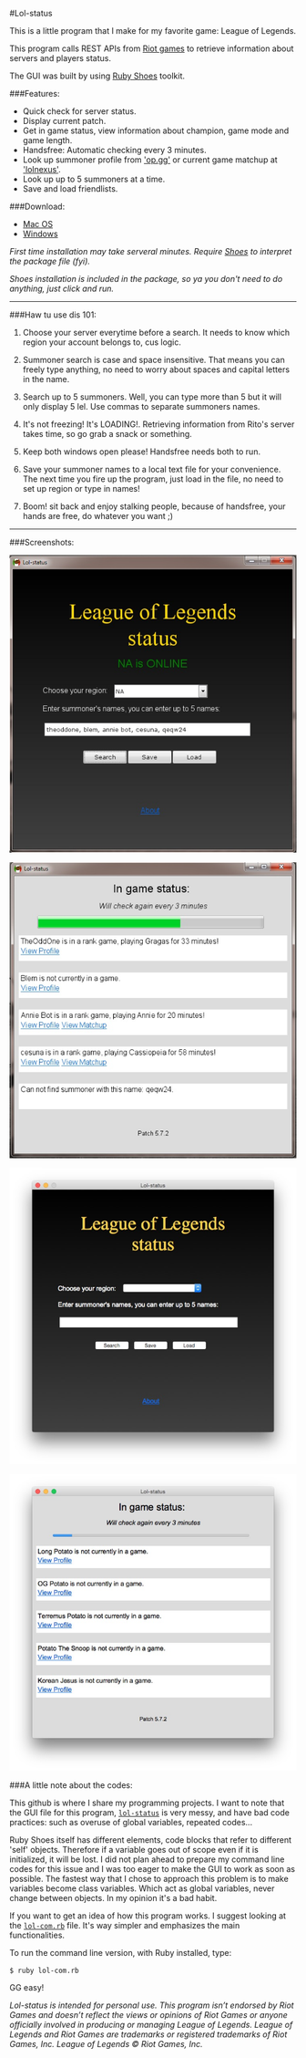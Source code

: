 #Lol-status

This is a little program that I make for my favorite game: League of Legends. 

This program calls REST APIs from [Riot games](https://developer.riotgames.com/api/methods) to retrieve information about servers and players status.

The GUI was built by using [Ruby Shoes](http://shoesrb.com) toolkit.

###Features:

* Quick check for server status.
* Display current patch.
* Get in game status, view information about champion, game mode and game length.
* Handsfree: Automatic checking every 3 minutes.
* Look up summoner profile from ['op.gg'](http://www.op.gg) or current game matchup at ['lolnexus'](http://www.lolnexus.com).
* Look up up to 5 summoners at a time.
* Save and load friendlists.

###Download:

* [Mac OS](http://1drv.ms/1DtP3vl)
* [Windows](http://1drv.ms/1DtPaXM)

*First time installation may take serveral minutes. Require [Shoes](http://shoesrb.com/downloads/) to interpret the package file (fyi).*

*Shoes installation is included in the package, so ya you don't need to do anything, just click and run.*

----

###Haw tu use dis 101:

1. Choose your server everytime before a search. It needs to know which region your account belongs to, cus logic.

2. Summoner search is case and space insensitive. That means you can freely type anything, no need to worry about spaces and capital letters in the name.

3. Search up to 5 summoners. Well, you can type more than 5 but it will only display 5 lel. Use commas to separate summoners names.

4. It's not freezing! It's LOADING!. Retrieving information from Rito's server takes time, so go grab a snack or something.

5. Keep both windows open please! Handsfree needs both to run.

6. Save your summoner names to a local text file for your convenience. The next time you fire up the program, just load in the file, no need to set up region or type in names! 

7. Boom! sit back and enjoy stalking people, because of handsfree, your hands are free, do whatever you want ;)

----

###Screenshots:

![1](https://raw.githubusercontent.com/LongPotato/Lol-status/master/pics/pic1.jpg)

![2](https://raw.githubusercontent.com/LongPotato/Lol-status/master/pics/pic2.jpg)

![3](https://github.com/LongPotato/Lol-status/blob/master/pics/p3.jpg)

![4](https://github.com/LongPotato/Lol-status/blob/master/pics/pic4.jpg)


###A little note about the codes:

  This github is where I share my programming projects. I want to note that the GUI file for this program, [`lol-status`](https://github.com/LongPotato/Lol-status/blob/master/lib/lol-status.rb) is very messy, and have bad code practices: such as overuse of global variables, repeated codes...

  Ruby Shoes itself has different elements, code blocks that refer to different 'self' objects. Therefore if a variable goes out of scope even if it is initialized, it will be lost. I did not plan ahead to prepare my command line codes for this issue and I was too eager to make the GUI to work as soon as possible. The fastest way that I chose to approach this problem is to make variables become class variables. Which act as global variables, never change between objects. In my opinion it's a bad habit.

  If you want to get an idea of how this program works. I suggest looking at the [`lol-com.rb`](https://github.com/LongPotato/Lol-status/blob/master/lib/lol-com.rb) file. It's way simpler and emphasizes the main functionalities.

  To run the command line version, with Ruby installed, type:

  ```
  $ ruby lol-com.rb
  ```




GG easy!


*Lol-status is intended for personal use. This program isn’t endorsed by Riot Games and doesn’t reflect the views or opinions of Riot Games or anyone officially involved in producing or managing League of Legends. League of Legends and Riot Games are trademarks or registered trademarks of Riot Games, Inc. League of Legends © Riot Games, Inc.*










